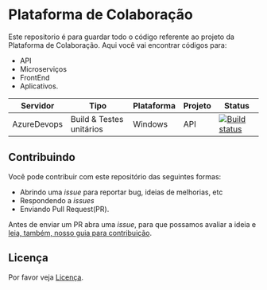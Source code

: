 # Plataforma de Colaboração

Este repositorio é para guardar todo o código referente ao projeto da Plataforma de Colaboração. Aqui você vai encontrar códigos para:

- API
- Microserviços
- FrontEnd
- Aplicativos.

|Servidor  |Tipo  |Plataforma  |Projeto   | Status |
|---------|---------|---------|---------|---------|
|AzureDevops     | Build & Testes unitários        |Windows      | API         |[![Build status](https://dev.azure.com/nrlcontrole/Collaboration_Platform/_apis/build/status/teste-CI)](https://dev.azure.com/nrlcontrole/Collaboration_Platform/_build/latest?definitionId=1) |

## Contribuindo

Você pode contribuir com este repositório das seguintes formas:

- Abrindo uma *issue* para reportar bug, ideias de melhorias, etc
- Respondendo a *issues*
- Enviando Pull Request(PR).

Antes de enviar um PR abra uma *issue*, para que possamos avaliar a ideia e [leia, também, nosso guia para contribuição](CONTRIBUICAO.md).

## Licença 
Por favor veja [Licença](https://github.com/sosbrumadinho/Collaboration_Platform/blob/master/LICENSE).
